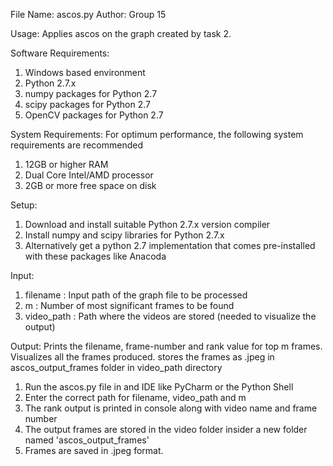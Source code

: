 File Name: ascos.py
Author: Group 15

Usage: Applies ascos on the graph created by task 2.

Software Requirements:
  1. Windows based environment
  2. Python 2.7.x
  3. numpy packages for Python 2.7
  4. scipy packages for Python 2.7
  5. OpenCV packages for Python 2.7


System Requirements:
For optimum performance, the following system requirements are recommended
  1. 12GB or higher RAM
  2. Dual Core Intel/AMD processor
  3. 2GB or more free space on disk

Setup:
  1. Download and install suitable Python 2.7.x   version compiler
  2. Install numpy and scipy libraries for Python 2.7.x
  3. Alternatively get a python 2.7 implementation that comes pre-installed with these packages like Anacoda

Input:
1. filename : Input path of the graph file to be processed
2. m : Number of most significant frames to be found
3. video_path : Path where the videos are stored (needed to visualize the output)

Output:
Prints the filename, frame-number and rank value for top m frames.
Visualizes all the frames produced.
stores the frames as .jpeg in ascos_output_frames folder in video_path directory

1. Run the ascos.py file in and IDE like PyCharm or the Python Shell
2. Enter the correct path for filename, video_path and m
3. The rank output is printed in console along with video name and frame number
4. The output frames are stored in the video folder insider a new folder named 'ascos_output_frames'
5. Frames are saved in .jpeg format.
